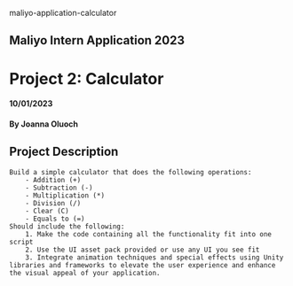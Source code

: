 maliyo-application-calculator

## Maliyo Intern Application 2023
# Project 2: Calculator
#### 10/01/2023
#### By Joanna Oluoch

## Project Description
    Build a simple calculator that does the following operations:
        - Addition (+)
        - Subtraction (-)
        - Multiplication (*)
        - Division (/)
        - Clear (C)
        - Equals to (=)
    Should include the following:
        1. Make the code containing all the functionality fit into one script
        2. Use the UI asset pack provided or use any UI you see fit 
        3. Integrate animation techniques and special effects using Unity libraries and frameworks to elevate the user experience and enhance the visual appeal of your application.
